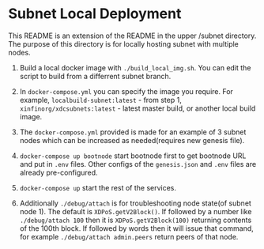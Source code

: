 # Subnet Local Deployment

This README is an extension of the README in the upper /subnet directory.
The purpose of this directory is for locally hosting subnet with multiple nodes.

1. Build a local docker image with `./build_local_img.sh`. You can edit the script to build from a differrent subnet branch. 

2. In `docker-compose.yml` you can specify the image you require. For example, `localbuild-subnet:latest` - from step 1, `xinfinorg/xdcsubnets:latest` - latest master build, or another local build image.

3. The `docker-compose.yml` provided is made for an example of 3 subnet nodes which can be increased as needed(requires new genesis file).

4. `docker-compose up bootnode` start bootnode first to get bootnode URL and put in `.env` files. Other configs of the `genesis.json` and `.env` files are already pre-configured. 

5. `docker-compose up` start the rest of the services.

6. Additionally `./debug/attach` is for troubleshooting node state(of subnet node 1). The default is `XDPoS.getV2Block()`. If followed by a number like `./debug/attach 100` then it is `XDPoS.getV2Block(100)` returning contents of the 100th block. If followed by words then it will issue that command, for example `./debug/attach admin.peers` return peers of that node.